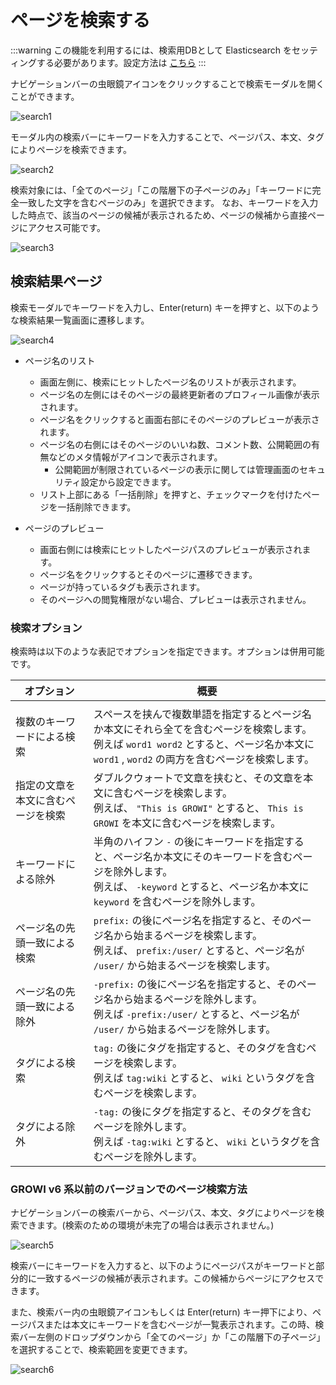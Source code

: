 # ページを検索する

<ContextualBlock context="docs-growi-org">

:::warning
この機能を利用するには、検索用DBとして Elasticsearch をセッティングする必要があります。設定方法は [こちら](/ja/admin-guide/management-cookbook/setup-search-system.html)
:::

</ContextualBlock>

ナビゲーションバーの虫眼鏡アイコンをクリックすることで検索モーダルを開くことができます。

<img :src="$withBase('/assets/images/ja/search1.png')" alt="search1">

モーダル内の検索バーにキーワードを入力することで、ページパス、本文、タグによりページを検索できます。

<img :src="$withBase('/assets/images/ja/search2.png')" alt="search2">

検索対象には、「全てのページ」「この階層下の子ページのみ」「キーワードに完全一致した文字を含むページのみ」を選択できます。
なお、キーワードを入力した時点で、該当のページの候補が表示されるため、ページの候補から直接ページにアクセス可能です。

<img :src="$withBase('/assets/images/ja/search3.png')" alt="search3">

## 検索結果ページ

検索モーダルでキーワードを入力し、Enter(return) キーを押すと、以下のような検索結果一覧画面に遷移します。

<img :src="$withBase('/assets/images/ja/search4.png')" alt="search4">

- ページ名のリスト
  - 画面左側に、検索にヒットしたページ名のリストが表示されます。
  - ページ名の左側にはそのページの最終更新者のプロフィール画像が表示されます。
  - ページ名をクリックすると画面右部にそのページのプレビューが表示されます。
  - ページ名の右側にはそのページのいいね数、コメント数、公開範囲の有無などのメタ情報がアイコンで表示されます。
    - 公開範囲が制限されているページの表示に関しては管理画面のセキュリティ設定から設定できます。
  - リスト上部にある「一括削除」を押すと、チェックマークを付けたページを一括削除できます。

- ページのプレビュー
  - 画面右側には検索にヒットしたページパスのプレビューが表示されます。
  - ページ名をクリックするとそのページに遷移できます。
  - ページが持っているタグも表示されます。
  - そのページへの閲覧権限がない場合、プレビューは表示されません。

### 検索オプション

検索時は以下のような表記でオプションを指定できます。オプションは併用可能です。

| オプション                         | 概要                                                                                                                                                                                               |
| ---------------------------------- | -------------------------------------------------------------------------------------------------------------------------------------------------------------------------------------------------- |
|                                    |                                                                                                                                                                                                    |
| 複数のキーワードによる検索         | スペースを挟んで複数単語を指定するとページ名か本文にそれら全てを含むページを検索します。<br />例えば `word1 word2` とすると、ページ名か本文に `word1` , `word2` の両方を含むページを検索します。   |
| 指定の文章を本文に含むページを検索 | ダブルクウォートで文章を挟むと、その文章を本文に含むページを検索します。<br />例えば、 `"This is GROWI"` とすると、 `This is GROWI` を本文に含むページを検索します。                               |
| キーワードによる除外               | 半角のハイフン `-` の後にキーワードを指定すると、ページ名か本文にそのキーワードを含むページを除外します。<br />例えば、 `-keyword` とすると、ページ名か本文に `keyword` を含むページを除外します。 |
| ページ名の先頭一致による検索       | `prefix:` の後にページ名を指定すると、そのページ名から始まるページを検索します。<br />例えば、 `prefix:/user/` とすると、ページ名が `/user/` から始まるページを検索します。                        |
| ページ名の先頭一致による除外       | `-prefix:` の後にページ名を指定すると、そのページ名から始まるページを除外します。<br /> 例えば `-prefix:/user/` とすると、ページ名が `/user/` から始まるページを除外します。                       |
| タグによる検索                     | `tag:` の後にタグを指定すると、そのタグを含むページを検索します。 <br />例えば `tag:wiki` とすると、 `wiki` というタグを含むページを検索します。                                                   |
| タグによる除外                     | `-tag:` の後にタグを指定すると、そのタグを含むページを除外します。 <br />例えば `-tag:wiki` とすると、 `wiki` というタグを含むページを除外します。                                                       |
<!-- textlint-disable weseek/no-doubled-conjunction -->
<!-- textlint-disable weseek/ja-no-mixed-period -->

### GROWI v6 系以前のバージョンでのページ検索方法

ナビゲーションバーの検索バーから、ページパス、本文、タグによりページを検索できます。(検索のための環境が未完了の場合は表示されません。)

<img :src="$withBase('/assets/images/ja/search5.png')" alt="search5">

検索バーにキーワードを入力すると、以下のようにページパスがキーワードと部分的に一致するページの候補が表示されます。この候補からページにアクセスできます。

また、検索バー内の虫眼鏡アイコンもしくは Enter(return) キー押下により、ページパスまたは本文にキーワードを含むページが一覧表示されます。この時、検索バー左側のドロップダウンから「全てのページ」か「この階層下の子ページ」を選択することで、検索範囲を変更できます。

<img :src="$withBase('/assets/images/ja/search6.png')" alt="search6">
